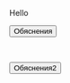 Hello

<link rel="stylesheet" href="/test/docs/techno.css">

<script language="JavaScript">
function explanation (id) {
    document.getElementById(id).style.display="block"; 
}
</script>

<button type="button" onclick="javascript:explanation('xxx')" class="explanationbutton">Обяснения </button><br>
<div id="xxx" style="display:none">
bla bla bla
</div>
<br>

<button type="checkbox" class="explanationbutton2" style="box-sizing:content-box;">Обяснения2 <span class="switch-label" data-on="On" data-off="Off"></span></button><br>
